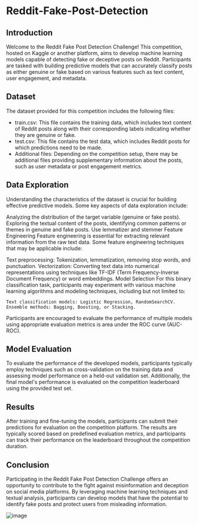 # Reddit-Fake-Post-Detection
## Introduction
Welcome to the Reddit Fake Post Detection Challenge! This competition, hosted on Kaggle or another platform, aims to develop machine learning models capable of detecting fake or deceptive posts on Reddit. Participants are tasked with building predictive models that can accurately classify posts as either genuine or fake based on various features such as text content, user engagement, and metadata.

## Dataset
The dataset provided for this competition includes the following files:

* train.csv: This file contains the training data, which includes text content of Reddit posts along with their corresponding labels indicating whether they are genuine or fake.
* test.csv: This file contains the test data, which includes Reddit posts for which predictions need to be made.
* Additional files: Depending on the competition setup, there may be additional files providing supplementary information about the posts, such as user metadata or post engagement metrics.
## Data Exploration
Understanding the characteristics of the dataset is crucial for building effective predictive models. Some key aspects of data exploration include:

Analyzing the distribution of the target variable (genuine or fake posts).
Exploring the textual content of the posts, identifying common patterns or themes in genuine and fake posts.
Use lemmatizer and stemmer
Feature Engineering
Feature engineering is essential for extracting relevant information from the raw text data. Some feature engineering techniques that may be applicable include:

Text preprocessing: Tokenization, lemmatization, removing stop words, and punctuation.
Vectorization: Converting text data into numerical representations using techniques like TF-IDF (Term Frequency-Inverse Document Frequency) or word embeddings.
Model Selection
For this binary classification task, participants may experiment with various machine learning algorithms and modeling techniques, including but not limited to:
```
Text classification models: Logistic Regression, RandomSearchCV.
Ensemble methods: Bagging, Boosting, or Stacking.
```
Participants are encouraged to evaluate the performance of multiple models using appropriate evaluation metrics is area under the ROC curve (AUC-ROC).

## Model Evaluation
To evaluate the performance of the developed models, participants typically employ techniques such as cross-validation on the training data and assessing model performance on a held-out validation set. Additionally, the final model's performance is evaluated on the competition leaderboard using the provided test set.

## Results
After training and fine-tuning the models, participants can submit their predictions for evaluation on the competition platform. The results are typically scored based on predefined evaluation metrics, and participants can track their performance on the leaderboard throughout the competition duration.

## Conclusion
Participating in the Reddit Fake Post Detection Challenge offers an opportunity to contribute to the fight against misinformation and deception on social media platforms. By leveraging machine learning techniques and textual analysis, participants can develop models that have the potential to identify fake posts and protect users from misleading information.

![image](https://github.com/AyaAHabiba/Reddit-Fake-Post-Detection/assets/100422522/5bb59691-94e1-4ed9-93ab-05cd2dae3133)
